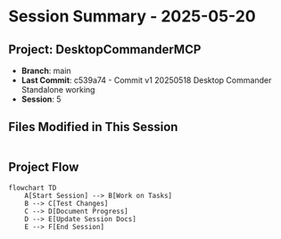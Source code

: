 # Session Summary - 2025-05-20

## Project: DesktopCommanderMCP
- **Branch**: main
- **Last Commit**: c539a74 - Commit v1 20250518 Desktop Commander Standalone working
- **Session**: 5

## Files Modified in This Session
```

```

## Project Flow
```mermaid
flowchart TD
    A[Start Session] --> B[Work on Tasks]
    B --> C[Test Changes]
    C --> D[Document Progress]
    D --> E[Update Session Docs]
    E --> F[End Session]
```

